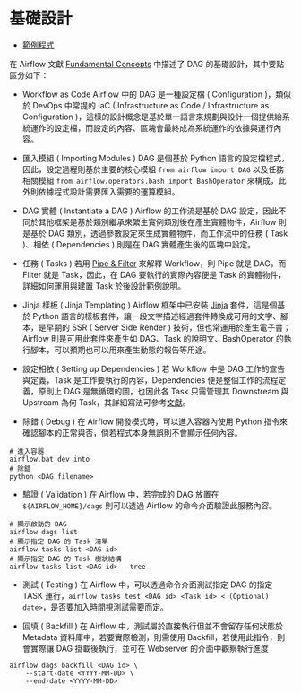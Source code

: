 # 基礎設計

+ [範例程式](../dags/tutorial-dag.py)

在 Airflow 文獻 [Fundamental Concepts](https://airflow.apache.org/docs/apache-airflow/stable/tutorial/fundamentals.html) 中描述了 DAG 的基礎設計，其中要點區分如下：

+ Workflow as Code
Airflow 中的 DAG 是一種設定檔 ( Configuration )，類似於 DevOps 中常提的 IaC ( Infrastructure as Code / Infrastructure as Configuration )，這樣的設計概念是基於單一語言來規劃與設計一個提供給系統運作的設定檔，而設定的內容、區塊會最終成為系統運作的依據與運行內容。

+ 匯入模組 ( Importing Modules )
DAG 是個基於 Python 語言的設定檔程式，因此，設定過程則基於主要的核心模組 ```from airflow import DAG``` 以及任務相關模組 ```from airflow.operators.bash import BashOperator``` 來構成，此外則依據程式設計需要匯入需要的運算模組。

+ DAG 實體 ( Instantiate a DAG )
Airflow 的工作流是基於 DAG 設定，因此不同於其他框架是基於類別繼承來繁生實例類別後在產生實體物件，Airflow 則是基於 DAG 類別，透過參數設定來生成實體物件，而工作流中的任務 ( Task )、相依 ( Dependencies ) 則是在 DAG 實體產生後的區塊中設定。

+ 任務 ( Tasks )
若用 [Pipe & Filter](https://www.oreilly.com/library/view/software-architecture-with/9781786468529/ch08s04.html) 來解釋 Workflow，則 Pipe 就是 DAG，而 Filter 就是 Task，因此，在 DAG 要執行的實際內容便是 Task 的實體物件，詳細如何運用與建置 Task 於後設計範例說明。

+ Jinja 樣板 ( Jinja Templating )
Airflow 框架中已安裝 [Jinja](https://jinja.palletsprojects.com/) 套件，這是個基於 Python 語言的樣板套件，讓一段文字描述經過套件轉換成可用的文字、腳本，是早期的 SSR ( Server Side Render ) 技術，但也常運用於產生電子書；Airflow 則是可用此套件來產生如 DAG、Task 的說明文、BashOperator 的執行腳本，可以預期也可以用來產生動態的報告等用途。

+ 設定相依 ( Setting up Dependencies )
若 Workflow 中是 DAG 工作的宣告與定義，Task 是工作要執行的內容，Dependencies 便是整個工作的流程定義，原則上 DAG 是無循環的圖，也因此各 Task 只需管理其 Downstream 與 Upstream 為何 Task，其詳細寫法可參考[文獻](https://docs.astronomer.io/learn/managing-dependencies)。

+ 除錯 ( Debug )
在 Airflow 開發模式時，可以進入容器內使用 Python 指令來確認腳本的正常與否，倘若程式本身無誤則不會顯示任何內容。
```
# 進入容器
airflow.bat dev into
# 除錯
python <DAG filename>
```

+ 驗證 ( Validation )
在 Airflow 中，若完成的 DAG 放置在 ```${AIRFLOW_HOME}/dags``` 則可以透過 Airflow 的命令介面驗證此服務內容。
```
# 顯示啟動的 DAG
airflow dags list
# 顯示指定 DAG 的 Task 清單
airflow tasks list <DAG id>
# 顯示指定 DAG 的 Task 樹狀結構
airflow tasks list <DAG id> --tree
```

+ 測試 ( Testing )
在 Airflow 中，可以透過命令介面測試指定 DAG 的指定 TASK 運行，```airflow tasks test <DAG id> <Task id> < (Optional) date>```，是否要加入時間視測試需要而定。

+ 回填 ( Backfill )
在 Airflow 中，測試屬於直接執行但並不會留存任何狀態於 Metadata 資料庫中，若要實際檢測，則需使用 Backfill，若使用此指令，則會實際讓 DAG 掛載後執行，並可在 Webserver 的介面中觀察執行進度
```
airflow dags backfill <DAG id> \
    --start-date <YYYY-MM-DD> \
    --end-date <YYYY-MM-DD>
```
